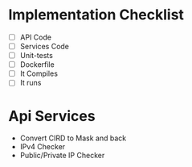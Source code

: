 # Implementation Checklist

- [ ] API Code
- [ ] Services Code
- [ ] Unit-tests
- [ ] Dockerfile
- [ ] It Compiles
- [ ] It runs

# Api Services

- Convert CIRD to Mask and back
- IPv4 Checker
- Public/Private IP Checker
